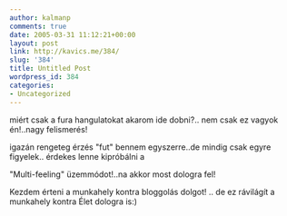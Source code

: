 ```yaml
---
author: kalmanp
comments: true
date: 2005-03-31 11:12:21+00:00
layout: post
link: http://kavics.me/384/
slug: '384'
title: Untitled Post
wordpress_id: 384
categories:
- Uncategorized
---
```


miért csak a fura hangulatokat akarom ide dobni?.. nem csak ez vagyok én!..nagy felismerés!  

igazán rengeteg érzés "fut" bennem egyszerre..de mindig csak egyre figyelek.. érdekes lenne kipróbálni a   

"Multi-feeling" üzemmódot!..na akkor most dologra fel!  

Kezdem érteni a munkahely kontra bloggolás dolgot! .. de ez rávilágít a munkahely kontra Élet dologra is:)  

